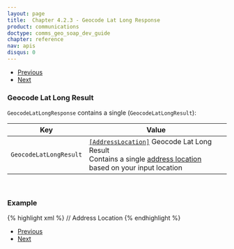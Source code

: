 ```yaml
---
layout: page
title:  Chapter 4.2.3 - Geocode Lat Long Response
product: communications
doctype: comms_geo_soap_dev_guide
chapter: reference
nav: apis
disqus: 0
---
```


<ul class="pager">
  <li class="previous"><a href="/communications/dev-guide_geo_soap/reference/geocode-all-matches-response"><i class="glyphicon glyphicon-chevron-left"></i>Previous</a></li>
  <li class="next"><a href="/communications/dev-guide_geo_soap/reference/address-location/">Next<i class="glyphicon glyphicon-chevron-right"></i></a></li>
</ul>

<h3>Geocode Lat Long Result</h3>

<code>GeocodeLatLongResponse</code> contains a single (<code>GeocodeLatLongResult</code>):

<div class="mobile-table">
  <table class="styled-table">
    <thead>
      <tr>
        <th>Key</th>
        <th>Value</th>
      </tr>
    </thead>
    <tbody>
      <tr>
        <td><code>GeocodeLatLongResult</code></td>
        <td><a class="dev-guide-link" href="/communications/dev-guide_geo_soap/reference/address-location/"><code>[AddressLocation]</code></a> Geocode Lat Long Result
        <br/>
        Contains a single <a class="dev-guide-link" href="/communications/dev-guide_geo_soap/reference/address-location/">address location</a> based on your input location</td>
      </tr>
    </tbody>
  </table>
</div>
<br/>

<h3>Example</h3>

{% highlight xml %}
<GeocodeLatLongResponse>
  <GeocodeLatLongResult>
    // Address Location
  </GeocodeAddressResult>
</GeocodeLatLongResponse>
{% endhighlight %}

<ul class="pager">
  <li class="previous"><a href="/communications/dev-guide_geo_soap/reference/geocode-all-matches-response"><i class="glyphicon glyphicon-chevron-left"></i>Previous</a></li>
  <li class="next"><a href="/communications/dev-guide_geo_soap/reference/address-location/">Next<i class="glyphicon glyphicon-chevron-right"></i></a></li>
</ul>